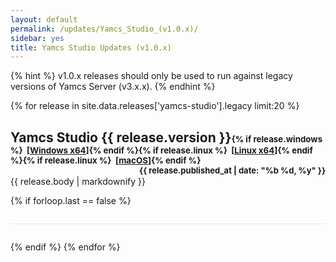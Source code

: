 ```yaml
---
layout: default
permalink: /updates/Yamcs_Studio_(v1.0.x)/
sidebar: yes
title: Yamcs Studio Updates (v1.0.x)
---
```


{% hint %}
  v1.0.x releases should only be used to run against legacy versions of Yamcs Server (v3.x.x).
{% endhint %}

{% for release in site.data.releases['yamcs-studio'].legacy limit:20 %}
  <h2>
    Yamcs Studio {{ release.version }}<span style="font-size: 10pt">{% if release.windows %}&nbsp;&nbsp;[<a href="{{ release.windows.url }}">Windows x64</a>]{% endif %}{% if release.linux %}&nbsp;&nbsp;[<a href="{{ release.linux.url }}">Linux x64</a>]{% endif %}{% if release.linux %}&nbsp;&nbsp;[<a href="{{ release.macos.url }}">macOS</a>]{% endif %}</span>
    <span style="font-size: small; float: right">{{ release.published_at | date: "%b %d, %y" }}</span>
  </h2>

  {{ release.body | markdownify }}
  
  {% if forloop.last == false %}
  <hr style="border: none; height: 1px; background-color: #e8e8e8; margin-top: 2em; margin-bottom: 2em">
  {% endif %}
{% endfor %}
